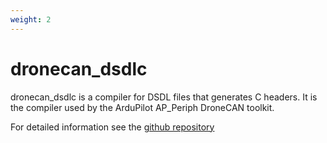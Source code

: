 ```yaml
---
weight: 2
---
```


# dronecan_dsdlc

dronecan_dsdlc is a compiler for DSDL files that generates C
headers. It is the compiler used by the ArduPilot AP_Periph DroneCAN toolkit.

For detailed information see the
[github repository](https://github.com/dronecan/dronecan_dsdlc)
